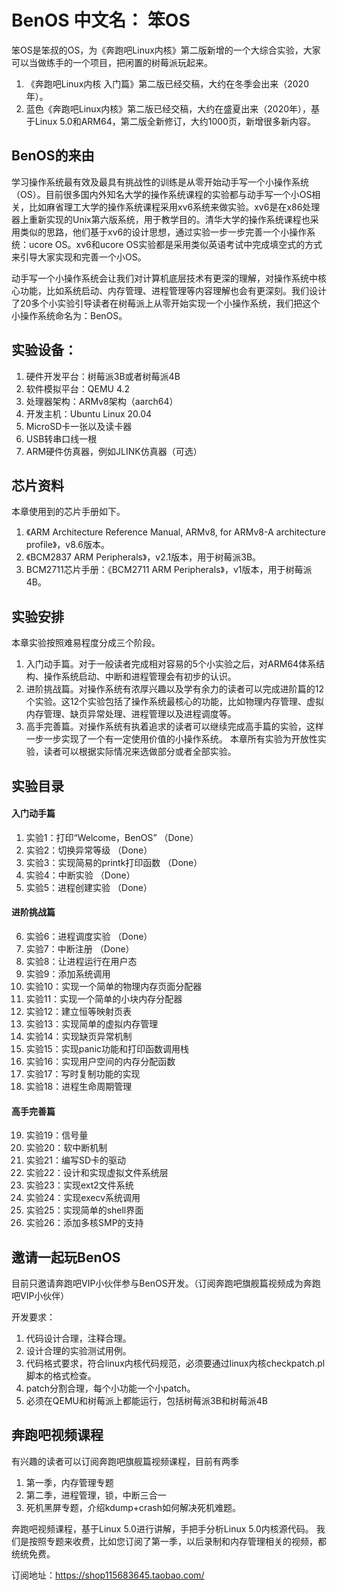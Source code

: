 # BenOS 中文名： 笨OS

笨OS是笨叔的OS，为《奔跑吧Linux内核》第二版新增的一个大综合实验，大家可以当做练手的一个项目，把闲置的树莓派玩起来。
1. 《奔跑吧Linux内核 入门篇》第二版已经交稿，大约在冬季会出来（2020年）。
2. 蓝色《奔跑吧Linux内核》第二版已经交稿，大约在盛夏出来（2020年），基于Linux 5.0和ARM64，第二版全新修订，大约1000页，新增很多新内容。

## BenOS的来由
学习操作系统最有效及最具有挑战性的训练是从零开始动手写一个小操作系统（OS）。目前很多国内外知名大学的操作系统课程的实验都与动手写一个小OS相关，比如麻省理工大学的操作系统课程采用xv6系统来做实验。xv6是在x86处理器上重新实现的Unix第六版系统，用于教学目的。清华大学的操作系统课程也采用类似的思路，他们基于xv6的设计思想，通过实验一步一步完善一个小操作系统：ucore OS。xv6和ucore OS实验都是采用类似英语考试中完成填空式的方式来引导大家实现和完善一个小OS。

动手写一个小操作系统会让我们对计算机底层技术有更深的理解，对操作系统中核心功能，比如系统启动、内存管理、进程管理等内容理解也会有更深刻。我们设计了20多个小实验引导读者在树莓派上从零开始实现一个小操作系统，我们把这个小操作系统命名为：BenOS。
## 实验设备：
1. 硬件开发平台：树莓派3B或者树莓派4B
2. 软件模拟平台：QEMU 4.2
3. 处理器架构：ARMv8架构（aarch64）
4. 开发主机：Ubuntu Linux 20.04
5. MicroSD卡一张以及读卡器
6. USB转串口线一根
7. ARM硬件仿真器，例如JLINK仿真器（可选）

## 芯片资料
本章使用到的芯片手册如下。
1. 《ARM Architecture Reference Manual, ARMv8, for ARMv8-A architecture profile》，v8.6版本。
2. 《BCM2837 ARM Peripherals》，v2.1版本，用于树莓派3B。
3. BCM2711芯片手册：《BCM2711 ARM Peripherals》，v1版本，用于树莓派4B。

## 实验安排
本章实验按照难易程度分成三个阶段。
1. 入门动手篇。对于一般读者完成相对容易的5个小实验之后，对ARM64体系结构、操作系统启动、中断和进程管理会有初步的认识。
2. 进阶挑战篇。对操作系统有浓厚兴趣以及学有余力的读者可以完成进阶篇的12个实验。这12个实验包括了操作系统最核心的功能，比如物理内存管理、虚拟内存管理、缺页异常处理、进程管理以及进程调度等。
3. 高手完善篇。对操作系统有执着追求的读者可以继续完成高手篇的实验，这样一步一步实现了一个有一定使用价值的小操作系统。
本章所有实验为开放性实验，读者可以根据实际情况来选做部分或者全部实验。

## 实验目录

#### 入门动手篇
1. 实验1：打印“Welcome，BenOS”        （Done）
2. 实验2：切换异常等级                （Done）
3. 实验3：实现简易的printk打印函数     （Done）
4. 实验4：中断实验                    （Done）
5. 实验5：进程创建实验                （Done）
#### 进阶挑战篇
6. 实验6：进程调度实验                 （Done）
7. 实验7：中断注册                     （Done）
8. 实验8：让进程运行在用户态
9. 实验9：添加系统调用
10. 实验10：实现一个简单的物理内存页面分配器
11. 实验11：实现一个简单的小块内存分配器
12. 实验12：建立恒等映射页表
13. 实验13：实现简单的虚拟内存管理
14. 实验14：实现缺页异常机制
15. 实验15：实现panic功能和打印函数调用栈
16. 实验16：实现用户空间的内存分配函数
17. 实验17：写时复制功能的实现
18. 实验18：进程生命周期管理
#### 高手完善篇
19. 实验19：信号量
20. 实验20：软中断机制
21. 实验21：编写SD卡的驱动
22. 实验22：设计和实现虚拟文件系统层
23. 实验23：实现ext2文件系统
24. 实验24：实现execv系统调用
25. 实验25：实现简单的shell界面
26. 实验26：添加多核SMP的支持

## 邀请一起玩BenOS
目前只邀请奔跑吧VIP小伙伴参与BenOS开发。（订阅奔跑吧旗舰篇视频成为奔跑吧VIP小伙伴）

开发要求：
1. 代码设计合理，注释合理。
2. 设计合理的实验测试用例。
3. 代码格式要求，符合linux内核代码规范，必须要通过linux内核checkpatch.pl脚本的格式检查。
4. patch分割合理，每个小功能一个小patch。
5. 必须在QEMU和树莓派上都能运行，包括树莓派3B和树莓派4B

## 奔跑吧视频课程
有兴趣的读者可以订阅奔跑吧旗舰篇视频课程，目前有两季
1. 第一季，内存管理专题
2. 第二季，进程管理，锁，中断三合一
3. 死机黑屏专题，介绍kdump+crash如何解决死机难题。

奔跑吧视频课程，基于Linux 5.0进行讲解，手把手分析Linux 5.0内核源代码。
我们是按照专题来收费，比如您订阅了第一季，以后录制和内存管理相关的视频，都统统免费。

订阅地址：https://shop115683645.taobao.com/
